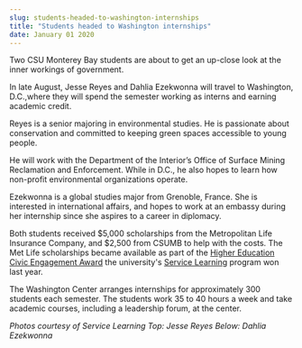 ```yaml
---
slug: students-headed-to-washington-internships
title: "Students headed to Washington internships"
date: January 01 2020
---
```


 
<p>
  Two CSU Monterey Bay students are about to get an up-close look at the inner
  workings of government.
</p>
<p>
  In late August, Jesse Reyes and Dahlia Ezekwonna will travel to Washington,
  D.C.,where they will spend the semester working as interns and earning
  academic credit.
</p>
<p>
  Reyes is a senior majoring in environmental studies. He is passionate about
  conservation and committed to keeping green spaces accessible to young people.
</p>
<p>
  He will work with the Department of the Interior’s Office of Surface Mining
  Reclamation and Enforcement. While in D.C., he also hopes to learn how
  non-profit environmental organizations operate.
</p>
<p>
  Ezekwonna is a global studies major from Grenoble, France. She is interested
  in international affairs, and hopes to work at an embassy during her
  internship since she aspires to a career in diplomacy.
</p>
<p>
  Both students received $5,000 scholarships from the Metropolitan Life
  Insurance Company, and $2,500 from CSUMB to help with the costs. The Met Life
  scholarships became available as part of the
  <a
    href="https://news.csumb.edu/news/2013/jul/29/another-service-learning-award-csumb"
    >Higher Education Civic Engagement Award</a
  >
  the university's
  <a href="https://service.csumb.edu">Service Learning</a> program won last year.
</p>
<p>
  The Washington Center arranges internships for approximately 300 students each
  semester. The students work 35 to 40 hours a week and take academic courses,
  including a leadership forum, at the center.
</p>
<p>
  <em
    >Photos courtesy of Service Learning Top: Jesse Reyes Below: Dahlia
    Ezekwonna</em
  >
</p>
 

